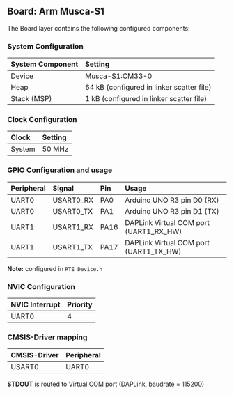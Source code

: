 Board: Arm Musca-S1
-------------------

The Board layer contains the following configured components:

### System Configuration

| System Component        | Setting
|:------------------------|:----------------------------------------
| Device                  | Musca-S1:CM33-0
| Heap                    | 64 kB (configured in linker scatter file)
| Stack (MSP)             | 1 kB (configured in linker scatter file)

### Clock Configuration

| Clock                   | Setting
|:------------------------|:----------------------------------------
| System                  | 50 MHz

### GPIO Configuration and usage

| Peripheral              | Signal          | Pin   | Usage
|:------------------------|:----------------|:------|:-----
| UART0                   | USART0_RX       | PA0   | Arduino UNO R3 pin D0 (RX)
| UART0                   | USART0_TX       | PA1   | Arduino UNO R3 pin D1 (TX)
| UART1                   | USART1_RX       | PA16  | DAPLink Virtual COM port (UART1_RX_HW)
| UART1                   | USART1_TX       | PA17  | DAPLink Virtual COM port (UART1_TX_HW)

**Note:** configured in `RTE_Device.h`

### NVIC Configuration

| NVIC Interrupt      | Priority
|:--------------------|:--------
| UART0               | 4

### CMSIS-Driver mapping

| CMSIS-Driver | Peripheral
|:-------------|:----------
| USART0       | UART0

**STDOUT** is routed to Virtual COM port (DAPLink, baudrate = 115200)
